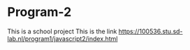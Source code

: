 # Program-2
This is a school project
This is the link
https://100536.stu.sd-lab.nl/program1/javascript2/index.html
